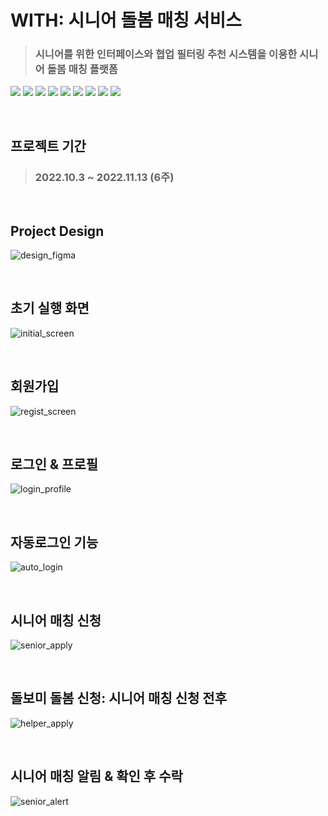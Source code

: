 # WITH: 시니어 돌봄 매칭 서비스

> ### 시니어를 위한 인터페이스와 협업 필터링 추천 시스템을 이용한 시니어 돌봄 매칭 플랫폼

<img src="https://img.shields.io/badge/android-34A853?style=for-the-badge&logo=android&logoColor=white"> <img src="https://img.shields.io/badge/java-4479A1?style=for-the-badge&logo=java&logoColor=white"> 
<img src="https://img.shields.io/badge/amazon ec2-FF9900?style=for-the-badge&logo=amazonec2&logoColor=white"> 
<img src="https://img.shields.io/badge/amazon rds-527FFF?style=for-the-badge&logo=amazonrds&logoColor=white"> 
<img src="https://img.shields.io/badge/mysql-4479A1?style=for-the-badge&logo=mysql&logoColor=white"> 
<img src="https://img.shields.io/badge/apache-D22128?style=for-the-badge&logo=apache&logoColor=white"> 
<img src="https://img.shields.io/badge/php-777BB4?style=for-the-badge&logo=php&logoColor=white"> 
<img src="https://img.shields.io/badge/figma-F24E1E?style=for-the-badge&logo=figma&logoColor=white"> 
<img src="https://img.shields.io/badge/github-181717?style=for-the-badge&logo=github&logoColor=white"> 

</br>  

## 프로젝트 기간
> ### 2022.10.3 ~ 2022.11.13 (6주)

</br>

## Project Design
![design_figma](https://github.com/orange11th/with/assets/82896260/36ff4a09-1e26-4cc2-8291-ede6be9294e3)

</br>  

## 초기 실행 화면
![initial_screen](https://github.com/orange11th/with/assets/82896260/a17be80c-d6dc-4ad9-b7c2-7117733a373d)

</br>  

## 회원가입 
![regist_screen](https://github.com/orange11th/with/assets/82896260/20e0bcee-2258-40a2-abc1-503e97051569)

</br>  

## 로그인 & 프로필  
![login_profile](https://github.com/orange11th/with/assets/82896260/bbac2ba7-69df-4634-8e3d-547d357ee5ae)

</br>  

## 자동로그인 기능
![auto_login](https://github.com/orange11th/with/assets/82896260/6e6ee41a-4bc4-4957-a27a-717714d4499a)

</br>  

## 시니어 매칭 신청 
![senior_apply](https://github.com/orange11th/with/assets/82896260/ae5c3018-2f3d-4199-b3e1-5e92397307e7)

</br>  

## 돌보미 돌봄 신청: 시니어 매칭 신청 전후
![helper_apply](https://github.com/orange11th/with/assets/82896260/e0360aea-6365-4099-9040-d8e670857393)

</br>  

## 시니어 매칭 알림 & 확인 후 수락
![senior_alert](https://github.com/orange11th/with/assets/82896260/68d548c5-7a25-4377-a1b7-80fb8cefe805)

</br>
